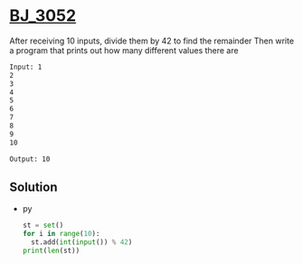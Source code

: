 # [BJ_3052](https://acmicpc.net/problem/3052)

After receiving 10 inputs, divide them by 42 to find the remainder
Then write a program that prints out how many different values there are

```txt
Input: 1
2
3
4
5
6
7
8
9
10

Output: 10
```

## Solution

* py

  ```py
  st = set()
  for i in range(10):
    st.add(int(input()) % 42)
  print(len(st))
  ```
